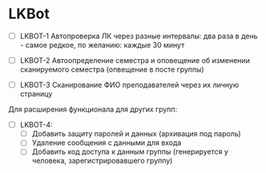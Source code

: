 # LKBot
- [ ] LKBOT-1 Автопроверка ЛК через разные интервалы: два раза в день - самое редкое, по желанию: каждые 30 минут

- [ ] LKBOT-2 Автоопределение семестра и оповещение об изменении сканируемого семестра (опвещение в посте группы)
- [ ] LKBOT-3 Сканирование ФИО преподавателей через их личную страницу

Для расширения функционала для других групп:
- [ ] LKBOT-4: 
  - [ ] Добавить защиту паролей и данных (архивация под пароль)
  - [ ] Удаление сообщения с данными для входа
  - [ ] Добавить код доступа к данным группы (генерируется у человека, зарегистрировавшего группу)

